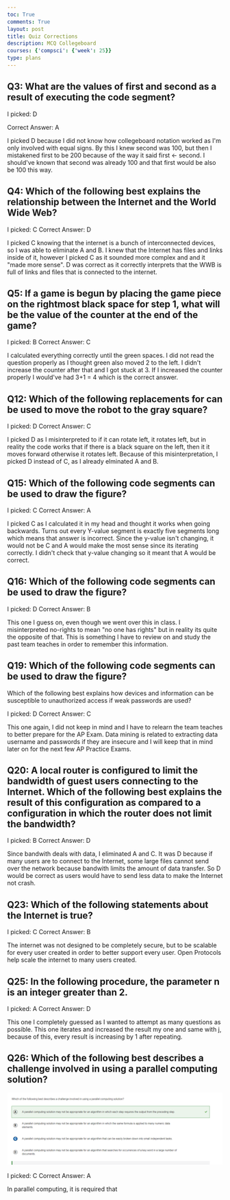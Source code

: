 ```yaml
---
toc: True
comments: True
layout: post
title: Quiz Corrections
description: MCQ Collegeboard
courses: {'compsci': {'week': 25}}
type: plans
---
```


## Q3: What are the values of first and second as a result of executing the code segment?

I picked: D

Correct Answer: A

I picked D because I did not know how collegeboard notation worked as I'm only involved with equal signs. By this I knew second was 100, but then I mistakened first to be 200 because of the way it said first <- second. I should've known that second was already 100 and that first would be also be 100 this way. 

## Q4: Which of the following best explains the relationship between the Internet and the World Wide Web?

I picked: C
Correct Answer: D

I picked C knowing that the internet is a bunch of interconnected devices, so I was able to eliminate A and B. I knew that the Internet has files and links inside of it, however I picked C as it sounded more complex and and it "made more sense". D was correct as it correctly interprets that the WWB is full of links and files that is connected to the internet. 

## Q5: If a game is begun by placing the game piece on the rightmost black space for step 1, what will be the value of the counter at the end of the game?

I picked: B
Correct Answer: C

I calculated everything correctly until the green spaces. I did not read the question properly as I thought green also moved 2 to the left. I didn't increase the counter after that and I got stuck at 3. If I increased the counter properly I would've had 3+1 = 4 which is the correct answer. 

## Q12: Which of the following replacements for <MISSING CODE> can be used to move the robot to the gray square?

I picked: D
Correct Answer: C

I picked D as I misinterpreted to if it can rotate left, it rotates left, but in reality the code works that if there is a black square on the left, then it it moves forward otherwise it rotates left. Because of this misinterpretation, I picked D instead of C, as I already elminated A and B. 

## Q15: Which of the following code segments can be used to draw the figure?

I picked: C
Correct Answer: A

I picked C as I calculated it in my head and thought it works when going backwards. Turns out every Y-value segment is exactly five segments long which means that answer is incorrect. Since the y-value isn't changing, it would not be C and A would make the most sense since its iterating correctly. I didn't check that y-value changing so it meant that A would be correct. 

## Q16: Which of the following code segments can be used to draw the figure?

I picked: D
Correct Answer: B

This one I guess on, even though we went over this in class. I misinterpreted no-rights to mean "no one has rights" but in reality its quite the opposite of that. This is something I have to review on and study the past team teaches in order to remember this information. 


## Q19: Which of the following code segments can be used to draw the figure?

Which of the following best explains how devices and information can be susceptible to unauthorized access if weak passwords are used?

I picked: D
Correct Answer: C

This one again, I did not keep in mind and I have to relearn the team teaches to better prepare for the AP Exam. Data mining is related to extracting data username and passwords if they are insecure and I will keep that in mind later on for the next few AP Practice Exams. 

## Q20: A local router is configured to limit the bandwidth of guest users connecting to the Internet. Which of the following best explains the result of this configuration as compared to a configuration in which the router does not limit the bandwidth?

I picked: B
Correct Answer: D

Since bandwith deals with data, I eliminated A and C. It was D because if many users are to connect to the Internet, some large files cannot send over the network because bandwith limits the amount of data transfer. So D would be correct as users would have to send less data to make the Internet not crash. 

## Q23: Which of the following statements about the Internet is true?

I picked: C
Correct Answer: B

The internet was not designed to be completely secure, but to be scalable for every user created in order to better support every user. Open Protocols help scale the internet to many users created. 

## Q25: In the following procedure, the parameter n is an integer greater than 2.

I picked: A
Correct Answer: D

This one I completely guessed as I wanted to attempt as many questions as possible. This one iterates and increased the result my one and same with j, because of this, every result is increasing by 1 after repeating. 


## Q26: Which of the following best describes a challenge involved in using a parallel computing solution?

![alt text](image.png)

I picked: C
Correct Answer: A

In parallel computing, it is required that 